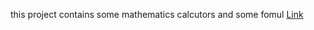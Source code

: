 this project contains some mathematics calcutors and some fomul
<a href = "https://arnav745.github.io/Web"> Link </a>
